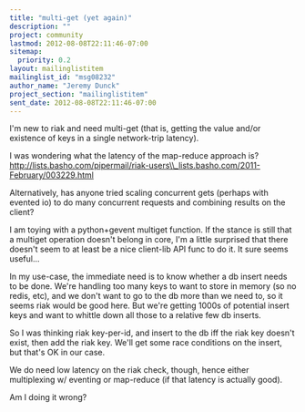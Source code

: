```yaml
---
title: "multi-get (yet again)"
description: ""
project: community
lastmod: 2012-08-08T22:11:46-07:00
sitemap:
  priority: 0.2
layout: mailinglistitem
mailinglist_id: "msg08232"
author_name: "Jeremy Dunck"
project_section: "mailinglistitem"
sent_date: 2012-08-08T22:11:46-07:00
---
```



I'm new to riak and need multi-get (that is, getting the value and/or
existence of keys in a single network-trip latency).

I was wondering what the latency of the map-reduce approach is?
http://lists.basho.com/pipermail/riak-users\\_lists.basho.com/2011-February/003229.html

Alternatively, has anyone tried scaling concurrent gets (perhaps with
evented io) to do many concurrent requests and combining results on
the client?

I am toying with a python+gevent multiget function. If the stance is
still that a multiget operation doesn't belong in core, I'm a little
surprised that there doesn't seem to at least be a nice client-lib API
func to do it. It sure seems useful...

In my use-case, the immediate need is to know whether a db insert
needs to be done. We're handling too many keys to want to store in
memory (so no redis, etc), and we don't want to go to the db more than
we need to, so it seems riak would be good here. But we're getting
1000s of potential insert keys and want to whittle down all those to a
relative few db inserts.

So I was thinking riak key-per-id, and insert to the db iff the riak
key doesn't exist, then add the riak key. We'll get some race
conditions on the insert, but that's OK in our case.

We do need low latency on the riak check, though, hence either
multiplexing w/ eventing or map-reduce (if that latency is actually
good).

Am I doing it wrong?

